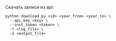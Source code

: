 Скачать записи из api:
```
python download.py <id> <year_from> <year_to> \
  --api_key <key> \
  --inst_token <token> \
  -l <log_file> \
  -o <output_file>
```
